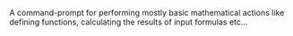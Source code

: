 A command-prompt for performing mostly basic mathematical actions like defining functions, calculating the results of input formulas etc...